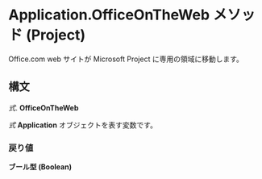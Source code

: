 
# Application.OfficeOnTheWeb メソッド (Project)

Office.com web サイトが Microsoft Project に専用の領域に移動します。


## 構文

 _式_. **OfficeOnTheWeb**

 _式_ **Application** オブジェクトを表す変数です。


### 戻り値

 **ブール型 (Boolean)**

